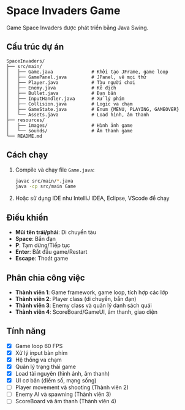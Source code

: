 # Space Invaders Game

Game Space Invaders được phát triển bằng Java Swing.

## Cấu trúc dự án

```
SpaceInvaders/
├── src/main/
│   ├── Game.java              # Khởi tạo JFrame, game loop
│   ├── GamePanel.java         # JPanel, vẽ mọi thứ
│   ├── Player.java            # Tàu người chơi
│   ├── Enemy.java             # Kẻ địch
│   ├── Bullet.java            # Đạn bắn
│   ├── InputHandler.java      # Xử lý phím
│   ├── Collision.java         # Logic va chạm
│   ├── GameState.java         # Enum {MENU, PLAYING, GAMEOVER}
│   └── Assets.java            # Load hình, âm thanh
├── resources/
│   ├── images/                # Hình ảnh game
│   └── sounds/                # Âm thanh game
└── README.md
```

## Cách chạy

1. Compile và chạy file `Game.java`:

   ```bash
   javac src/main/*.java
   java -cp src/main Game
   ```

2. Hoặc sử dụng IDE như IntelliJ IDEA, Eclipse, VScode để chạy

## Điều khiển

- **Mũi tên trái/phải**: Di chuyển tàu
- **Space**: Bắn đạn
- **P**: Tạm dừng/Tiếp tục
- **Enter**: Bắt đầu game/Restart
- **Escape**: Thoát game

## Phân chia công việc

- **Thành viên 1**: Game framework, game loop, tích hợp các lớp
- **Thành viên 2**: Player class (di chuyển, bắn đạn)
- **Thành viên 3**: Enemy class và quản lý danh sách quái
- **Thành viên 4**: ScoreBoard/GameUI, âm thanh, giao diện

## Tính năng

- [x] Game loop 60 FPS
- [x] Xử lý input bàn phím
- [x] Hệ thống va chạm
- [x] Quản lý trạng thái game
- [x] Load tài nguyên (hình ảnh, âm thanh)
- [x] UI cơ bản (điểm số, mạng sống)
- [ ] Player movement và shooting (Thành viên 2)
- [ ] Enemy AI và spawning (Thành viên 3)
- [ ] ScoreBoard và âm thanh (Thành viên 4)
